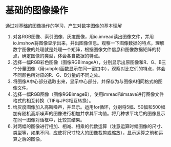 # 基础的图像操作

通过对基础的图像操作的学习，产生对数字图像的基本理解

1. 对各RGB图像、索引图像、灰度图像，用io.imread读出图像文件，并用io.imshow将图像显示出来，并出图像信息。观察一下图像数据的特点，理解数字图像的处理就是处理一个矩阵，根据图像文件信息和图像数据矩阵的特点，确定图像的类型，体会各自数据的特点。
2. 选择一幅RGB彩色图像（图像RGBimageA），分别显示出原图像和R、G、B三个分量图像（用subplot函数显示在同一窗口中），观察对比它们的特点，体会不同颜色所对应的R、G、B分量的不同之处。
3. 将图像A中心部分选取出来，显示中心部分，并保存为与图像A相同格式的图像文件。
4. 选择一幅RGB图像（图像RGBimageB），使用imread和imsave进行图像文件格式的相互转换（TIF与JPG相互转换）。
5. 给灰度图像加入高斯噪声，并显示。运用for循环，分别将5幅、50幅和500幅加有随机高斯噪声的图像进行相加并求其平均值。将几种求平均后的图像显示在同一图像对话框中，比较其结果。
6. 对两幅的图像进行相加、相减、相乘的代数运算（注意运算时候图像的尺寸、类型等，如果不同，应使将尺寸较大的图像裁剪或缩放），显示运算之前和运算之后的图像。